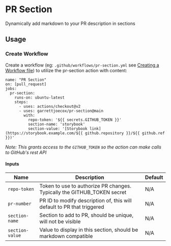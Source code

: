 # PR Section

Dynamically add markdown to your PR description in sections

## Usage

### Create Workflow

Create a workflow (eg: `.github/workflows/pr-section.yml` see [Creating a Workflow file](https://help.github.com/en/articles/configuring-a-workflow#creating-a-workflow-file)) to utilize the pr-section action with content:

```
name: "PR Section"
on: [pull_request]
jobs:
  pr-section:
    runs-on: ubuntu-latest
    steps:
      - uses: actions/checkout@v2
      - uses: garrettjoecox/pr-section@main
        with:
          repo-token: '${{ secrets.GITHUB_TOKEN }}'
          section-name: 'storybook'
          section-value: '[Storybook link](https://storybook.example.com/${{ github.repository }}/${{ github.ref }})'
```

_Note: This grants access to the `GITHUB_TOKEN` so the action can make calls to GitHub's rest API_

#### Inputs

| Name | Description | Default |
| - | - | - |
| `repo-token`    | Token to use to authorize PR changes. Typically the GITHUB_TOKEN secret | N/A |
| `pr-number`     | PR ID to modify description of, this will default to PR that triggered  | N/A |
| `section-name`  | Section to add to PR, should be unique, will not be visible             | N/A |
| `section-value` | Value to display in this section, should be markdown compatible         | N/A |
